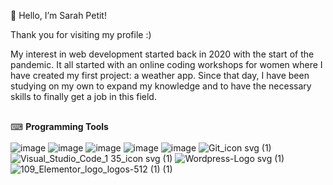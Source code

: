 👋 Hello, I’m Sarah Petit!

Thank you for visiting my profile :)


My interest in web development started back in 2020 with the start of the pandemic.
It all started with an online coding workshops for women where I have created my first project: a weather app.
Since that day, I have been studying on my own to expand my knowledge and to have the necessary skills to finally get a job in this field. 
<br/><br/>

⌨ <strong>Programming Tools</strong>
<br/><br/>
![image](https://user-images.githubusercontent.com/79552516/166457032-069e6373-2c9e-4be2-b5e4-4da86dde0c61.png)
![image](https://user-images.githubusercontent.com/79552516/166457236-45760e7a-7f92-4ae4-85ec-7ebd22f2e5e1.png)
![image](https://user-images.githubusercontent.com/79552516/166457271-c1be1fd8-0fe5-4e00-b254-13141ee1d0f1.png)
![image](https://user-images.githubusercontent.com/79552516/166457346-c431eb93-e1ae-498a-b3c0-82f516a30a9c.png)
![image](https://user-images.githubusercontent.com/79552516/166457412-6e9227db-678c-4f9e-81c5-17cc37fca167.png)
![Git_icon svg (1)](https://user-images.githubusercontent.com/79552516/166460324-ce0cc996-53a0-4cb4-b066-fafe8ddd85f8.png)
![Visual_Studio_Code_1 35_icon svg (1)](https://user-images.githubusercontent.com/79552516/166458635-289c349b-6bf6-40a0-9562-8eeeb5bef78a.png)
![Wordpress-Logo svg (1)](https://user-images.githubusercontent.com/79552516/166458929-3fee1812-83a2-4df4-86ec-0ba755156a2a.png)
![109_Elementor_logo_logos-512 (1) (1)](https://user-images.githubusercontent.com/79552516/166460091-c3d71ab1-d94a-454e-9b45-8a46e128b191.jpg)
